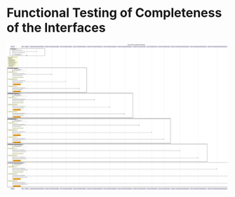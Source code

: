 # Functional Testing of Completeness of the Interfaces  

![Overview](./mwdi+diagram.completeness.interfaces.png)  
